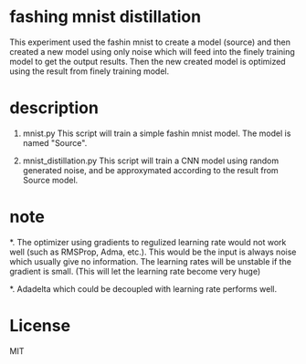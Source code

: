 fashing mnist distillation
===

This experiment used the fashin mnist to create a model (source) and then created a new model using only noise which will feed into the finely training model to get the output results.
Then the new created model is optimized using the result from finely training model.

# description

1. mnist.py
This script will train a simple fashin mnist model. The model is named "Source".

2. mnist_distillation.py
This script will train a CNN model using random generated noise, and be approxymated according to the result from Source model.


# note
*. The optimizer using gradients to regulized learning rate would not work well (such as RMSProp, Adma, etc.). This would be the input is always noise which usually give no information. The learning rates will be unstable if the gradient is small. (This will let the learning rate become very huge) 

*. Adadelta which could be decoupled with learning rate performs well.

# License
MIT

